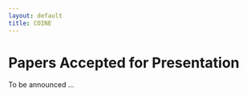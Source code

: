 ```yaml
---
layout: default
title: COINE
---
```


# Papers Accepted for Presentation

To be announced ... 





